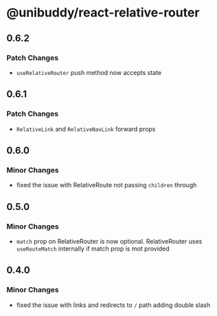 # @unibuddy/react-relative-router

## 0.6.2

### Patch Changes

- `useRelativeRouter` push method now accepts state

## 0.6.1

### Patch Changes

- `RelativeLink` and `RelativeNavLink` forward props

## 0.6.0

### Minor Changes

- fixed the issue with RelativeRoute not passing `children` through

## 0.5.0

### Minor Changes

- `match` prop on RelativeRouter is now optional. RelativeRouter uses `useRouteMatch` internally if match prop is mot provided

## 0.4.0

### Minor Changes

- fixed the issue with links and redirects to `/` path adding double slash
